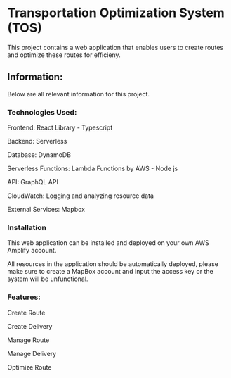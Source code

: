 # Transportation Optimization System (TOS)

This project contains a web application that enables users to create routes and optimize these routes for efficieny.

## Information:

Below are all relevant information for this project.

### Technologies Used:

Frontend: React Library - Typescript

Backend: Serverless

Database: DynamoDB

Serverless Functions: Lambda Functions by AWS - Node js

API: GraphQL API

CloudWatch: Logging and analyzing resource data

External Services: Mapbox

### Installation
This web application can be installed and deployed on your own AWS Amplify account.

All resources in the application should be automatically deployed, please make sure to create a MapBox account and input the access key or the system will be unfunctional.

### Features:
Create Route

Create Delivery

Manage Route

Manage Delivery

Optimize Route

